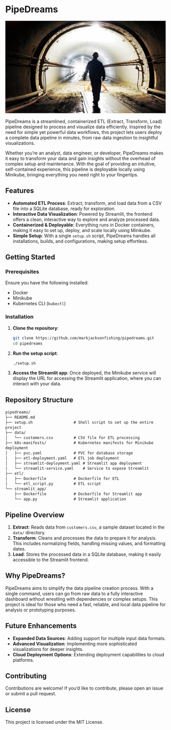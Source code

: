 # PipeDreams

![Pipeline Image](istockphoto-1502938892-612x612.jpg)

PipeDreams is a streamlined, containerized ETL (Extract, Transform, Load) pipeline designed to process and visualize data efficiently. Inspired by the need for simple yet powerful data workflows, this project lets users deploy a complete data pipeline in minutes, from raw data ingestion to insightful visualizations.

Whether you’re an analyst, data engineer, or developer, PipeDreams makes it easy to transform your data and gain insights without the overhead of complex setup and maintenance. With the goal of providing an intuitive, self-contained experience, this pipeline is deployable locally using Minikube, bringing everything you need right to your fingertips.

## Features

- **Automated ETL Process**: Extract, transform, and load data from a CSV file into a SQLite database, ready for exploration.
- **Interactive Data Visualization**: Powered by Streamlit, the frontend offers a clean, interactive way to explore and analyze processed data.
- **Containerized & Deployable**: Everything runs in Docker containers, making it easy to set up, deploy, and scale locally using Minikube.
- **Simple Setup**: With a single `setup.sh` script, PipeDreams handles all installations, builds, and configurations, making setup effortless.

## Getting Started

### Prerequisites

Ensure you have the following installed:
- Docker
- Minikube
- Kubernetes CLI (`kubectl`)

### Installation

1. **Clone the repository**:
   ```bash
   git clone https://github.com/markjacksonfishing/pipedreams.git
   cd pipedreams
   ```

2. **Run the setup script**:
   ```bash
   ./setup.sh
   ```

3. **Access the Streamlit app**: Once deployed, the Minikube service will display the URL for accessing the Streamlit application, where you can interact with your data.

## Repository Structure

```plaintext
pipedreams/
├── README.md
├── setup.sh                  # Shell script to set up the entire project
├── data/
│   └── customers.csv         # CSV file for ETL processing
├── k8s-manifests/            # Kubernetes manifests for Minikube deployment
│   ├── pvc.yaml              # PVC for database storage
│   ├── etl-deployment.yaml   # ETL job deployment
│   ├── streamlit-deployment.yaml # Streamlit app deployment
│   └── streamlit-service.yaml    # Service to expose Streamlit
├── etl/
│   ├── Dockerfile            # Dockerfile for ETL
│   └── etl_script.py         # ETL script
└── streamlit_app/
    ├── Dockerfile            # Dockerfile for Streamlit app
    └── app.py                # Streamlit application
```

## Pipeline Overview

1. **Extract**: Reads data from `customers.csv`, a sample dataset located in the `data/` directory.
2. **Transform**: Cleans and processes the data to prepare it for analysis. This includes normalizing fields, handling missing values, and formatting dates.
3. **Load**: Stores the processed data in a SQLite database, making it easily accessible to the Streamlit frontend.

## Why PipeDreams?

PipeDreams aims to simplify the data pipeline creation process. With a single command, users can go from raw data to a fully interactive dashboard without wrestling with dependencies or complex setups. This project is ideal for those who need a fast, reliable, and local data pipeline for analysis or prototyping purposes.

## Future Enhancements

- **Expanded Data Sources**: Adding support for multiple input data formats.
- **Advanced Visualization**: Implementing more sophisticated visualizations for deeper insights.
- **Cloud Deployment Options**: Extending deployment capabilities to cloud platforms.

## Contributing

Contributions are welcome! If you’d like to contribute, please open an issue or submit a pull request.

## License

This project is licensed under the MIT License.
